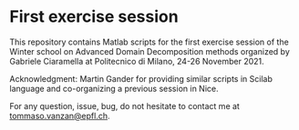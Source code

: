# First exercise session 

This repository contains Matlab scripts for the first exercise session of the Winter school on Advanced Domain Decomposition methods
organized by Gabriele Ciaramella at Politecnico di Milano, 24-26 November 2021.

 Acknowledgment: Martin Gander for providing similar scripts in Scilab language and co-organizing a previous session in Nice.
 
 
 For any question, issue, bug, do not hesitate to contact me at tommaso.vanzan@epfl.ch.
